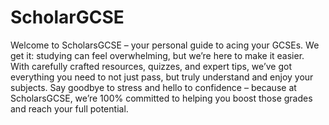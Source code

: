 # ScholarGCSE

Welcome to ScholarsGCSE – your personal guide to acing your GCSEs. We get it: studying can feel overwhelming, but we’re here to make it easier. With carefully crafted resources, quizzes, and expert tips, we’ve got everything you need to not just pass, but truly understand and enjoy your subjects. Say goodbye to stress and hello to confidence – because at ScholarsGCSE, we’re 100% committed to helping you boost those grades and reach your full potential.


